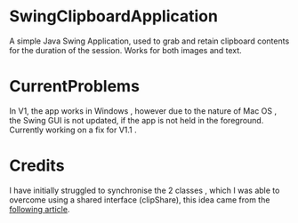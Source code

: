 # SwingClipboardApplication
A simple Java Swing Application, used to grab and retain clipboard contents for the duration of the session. Works for both images and text. 
 
# CurrentProblems 
In V1, the app works in Windows , however due to the nature of Mac OS , the Swing GUI is not updated, if the app is not held in the foreground. Currently working on a fix for V1.1 .
 
# Credits 
I have initially struggled to synchronise the 2 classes , which I was able to overcome using a shared interface (clipShare), this idea came from the [following article](https://medium.com/swlh/creating-a-clipboard-history-application-in-java-with-swing-16b006f7b322). 
